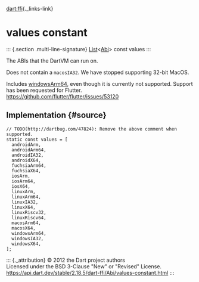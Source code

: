 [dart:ffi](../../dart-ffi/dart-ffi-library){._links-link}

values constant
===============

::: {.section .multi-line-signature}
[List](../../dart-core/list-class)\<[Abi](../abi-class)\> const values
:::

The ABIs that the DartVM can run on.

Does not contain a `macosIA32`. We have stopped supporting 32-bit MacOS.

Includes [windowsArm64](windowsarm64-constant), even though it is
currently not supported. Support has been requested for Flutter.
<https://github.com/flutter/flutter/issues/53120>

Implementation {#source}
--------------

``` {.language-dart data-language="dart"}
// TODO(http://dartbug.com/47824): Remove the above comment when supported.
static const values = [
  androidArm,
  androidArm64,
  androidIA32,
  androidX64,
  fuchsiaArm64,
  fuchsiaX64,
  iosArm,
  iosArm64,
  iosX64,
  linuxArm,
  linuxArm64,
  linuxIA32,
  linuxX64,
  linuxRiscv32,
  linuxRiscv64,
  macosArm64,
  macosX64,
  windowsArm64,
  windowsIA32,
  windowsX64,
];
```

::: {._attribution}
© 2012 the Dart project authors\
Licensed under the BSD 3-Clause \"New\" or \"Revised\" License.\
<https://api.dart.dev/stable/2.18.5/dart-ffi/Abi/values-constant.html>
:::
